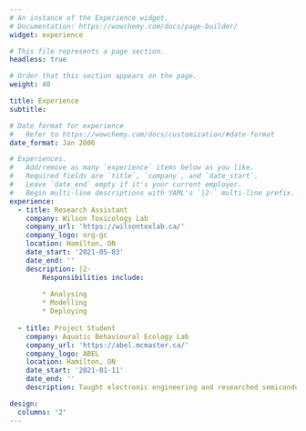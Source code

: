 ```yaml
---
# An instance of the Experience widget.
# Documentation: https://wowchemy.com/docs/page-builder/
widget: experience

# This file represents a page section.
headless: true

# Order that this section appears on the page.
weight: 40

title: Experience
subtitle:

# Date format for experience
#   Refer to https://wowchemy.com/docs/customization/#date-format
date_format: Jan 2006

# Experiences.
#   Add/remove as many `experience` items below as you like.
#   Required fields are `title`, `company`, and `date_start`.
#   Leave `date_end` empty if it's your current employer.
#   Begin multi-line descriptions with YAML's `|2-` multi-line prefix.
experience:
  - title: Research Assistant
    company: Wilson Toxicology Lab
    company_url: 'https://wilsontoxlab.ca/'
    company_logo: org-gc
    location: Hamilton, ON
    date_start: '2021-05-03'
    date_end: ''
    description: |2-
        Responsibilities include:
        
        * Analysing
        * Modelling
        * Deploying
        
  - title: Project Student
    company: Aquatic Behavioural Ecology Lab
    company_url: 'https://abel.mcmaster.ca/'
    company_logo: ABEL
    location: Hamilton, ON
    date_start: '2021-01-11'
    date_end: ''
    description: Taught electronic engineering and researched semiconductor physics.

design:
  columns: '2'
---
```

